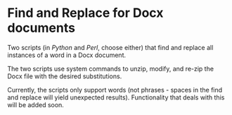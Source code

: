 # Find and Replace for Docx documents

Two scripts (in *Python* and *Perl*, choose either) that find and replace all instances
of a word in a Docx document.

The two scripts use system commands to unzip, modify, and re-zip the Docx file with the desired substitutions.

Currently, the scripts only support words (not phrases - spaces in the find and replace will yield unexpected results). Functionality that deals with this will be added soon.
